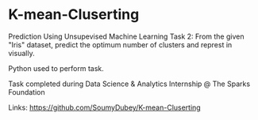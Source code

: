 # K-mean-Cluserting


Prediction Using Unsupevised Machine Learning
Task 2: From the given "Iris" dataset, predict the optimum number of clusters and represt in visually.

Python used to perform task.

Task completed during Data Science & Analytics Internship @ The Sparks Foundation

Links:  https://github.com/SoumyDubey/K-mean-Cluserting
        
